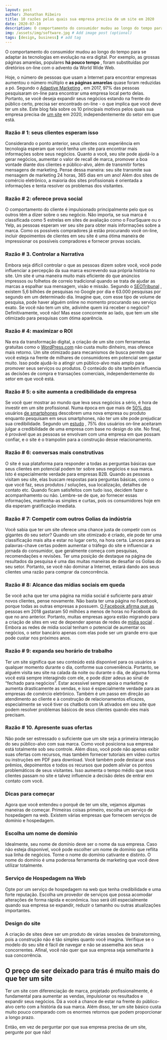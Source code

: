 ```yaml
---
layout: post
author: Jhonathan Ribeiro
title: 10 razões pelas quais sua empresa precisa de um site em 2020
date: 2020-07-10
description: O comportamento do consumidor mudou ao longo do tempo para se adaptar às tecnologias em evolução na era digital. Por exemplo, as grossas páginas amarelas, populares **há pouco tempo** , foram substituídas por diretórios on-line com o advento da World Wide Web. # Add post description (optional)
img: /assets/img/software.jpg # Add image post (optional)
tags: [design, business] # add tag
---
```

O comportamento do consumidor mudou ao longo do tempo para se adaptar às tecnologias em evolução na era digital. Por exemplo, as grossas páginas amarelas, populares **há pouco tempo** , foram substituídas por diretórios on-line com o advento da World Wide Web.

Hoje, o número de pessoas que usam a Internet para encontrar empresas aumentou o número múltiplo e **as páginas amarelas** quase foram reduzidas a pó. Segundo o [Adaptive Marketing](https://www.adaptivemarketing.us/97-of-consumers-search-for-local-businesses/) , em 2017, 97% das pessoas pesquisaram on-line para encontrar uma empresa local perto delas. Portanto, se você deseja expandir seus negócios estando na frente do público certo, precisa ser encontrado on-line - o que implica que você deve ter um site. Este blog fala sobre os 10 principais motivos pelos quais sua empresa precisa de [um site](https://www.seeresponse.com/ui-ux-design-web-development/) em 2020, independentemente do setor em que está.

### Razão # 1: seus clientes esperam isso

Considerando o ponto anterior, seus clientes com experiência em tecnologia esperam que você tenha um site para encontrar mais informações sobre seus negócios. Quanto a você, seu site pode ajudá-lo a gerar negócios, aumentar o valor de recall de marca, promover a boa vontade diante dos clientes e público-alvo, além de transmitir fortes mensagens de marketing. Pense dessa maneira: seu site transmite sua mensagem de marketing 24 horas, 365 dias em um ano! Além dos sites de comércio eletrônico, a maioria dos sites profissionais é orientada a informações e tenta resolver os problemas dos visitantes.

### Razão # 2: oferece prova social

O comportamento do cliente é impulsionado principalmente pelo que os outros têm a dizer sobre o seu negócio. Não importa, se sua marca é classificada como 5 estrelas em sites de avaliação como o FourSquare ou o Yelp, as pessoas esperam ver seu site para obter mais informações sobre a marca. Como os possíveis compradores já estão procurando você on-line, incluir depoimentos de clientes em seu site é uma ótima maneira de impressionar os possíveis compradores e fornecer provas sociais.

### Razão # 3. Controlar a Narrativa

Embora seja difícil controlar o que as pessoas dizem sobre você, você pode influenciar a percepção da sua marca escrevendo sua própria história no site. Um site é uma maneira muito mais eficiente do que anúncios impressos ou folhetos de correio tradicional quando se trata de ajudar as marcas a espalhar sua mensagem, visão e missão. Segundo o [SEOTribunal](https://seotribunal.com/blog/google-stats-and-facts/) , existem 5,6 bilhões de pesquisas no Google por dia e 63.000 pesquisas por segundo em um determinado dia. Imagine que, com esse tipo de volume de pesquisa, pode haver alguém online no momento procurando seu serviço exato. Se você não tem um site, adivinhe quem irá receber o negócio? Definitivamente, você não! Mas esse concorrente ao lado, que tem um site otimizado para pesquisas com ótima aparência.

### Razão # 4: maximizar o ROI

Na era da transformação digital, a criação de um site com ferramentas gratuitas como o [WordPress.com](http://wordpress.com/) não custa muito dinheiro, mas oferece mais retorno. Um site otimizado para mecanismos de busca permite que você esteja na frente de milhares de consumidores em potencial sem gastar muito. Isso pode ajudá-lo a atingir um público-alvo mais amplo para promover seus serviços ou produtos. O conteúdo do site também influencia as decisões de compra e transações comerciais, independentemente do setor em que você está.

### Razão # 5: o site aumenta a credibilidade da empresa

Se você quer mostrar ao mundo que leva seus negócios a sério, é hora de investir em um site profissional. Numa época em que mais de [50% dos](https://www.hubspot.com/marketing-statistics) usuários [de smartphones](https://www.hubspot.com/marketing-statistics) descobrem uma nova empresa ou produto enquanto pesquisam em seus smartphones, não ter um site pode prejudicar sua credibilidade. Segundo um [estudo](https://zurb.com/quips/1972) , 75% dos usuários on-line aceitaram julgar a credibilidade de uma empresa com base no design do site. No final, é provável que as pessoas se envolvam com uma empresa em que possam confiar, e o site é o trampolim para a construção desse relacionamento.

### Razão # 6: conversas mais construtivas

O site é sua plataforma para responder a todas as perguntas básicas que seus clientes em potencial podem ter sobre seus negócios e sua marca. Isto é especialmente verdade para empresas B2B. Quando as pessoas visitam seu site, elas buscam respostas para perguntas básicas, como o que você faz, seus produtos / soluções, sua localização, detalhes de contato etc. Quando ficam satisfeitos com tudo isso, decidem fazer o acompanhamento ou não. Lembre-se de que, ao fornecer essas informações, mantenha-as simples e curtas, pois os consumidores hoje em dia esperam gratificação imediata.

### Razão # 7: Competir com outros Golias da indústria

Você sabia que ter um site oferece uma chance justa de competir com os gigantes do seu setor? Quando um site otimizado é criado, ele pode ter uma classificação mais alta e estar no lugar certo, na hora certa. Lances para as palavras-chave certas podem aumentar o tráfego do site e influenciar a jornada do consumidor, que geralmente começa com pesquisas, recomendações e revisões. Ter uma posição de destaque na página de resultados da pesquisa é uma das muitas maneiras de desafiar os Golias do seu setor. Portanto, se você não dominar a Internet, estará dando aos seus clientes uma razão para comprar da concorrência.

### Razão # 8: Alcance das mídias sociais em queda

Se você acha que ter uma página na mídia social é suficiente para atrair novos clientes, pense novamente. Não basta ter uma página no Facebook, porque todas as outras empresas a possuem. [O Facebook afirma que as](https://www.businessinsider.in/Mark-Zuckerberg-boasts-that-changes-to-Facebook-have-caused-people-to-spend-50-million-fewer-hours-on-the-social-network-every-day/articleshow/62731976.cms) pessoas em 2018 gastaram 50 milhões a menos de horas no Facebook do que no ano anterior. Portanto, muitas empresas agora estão migrando para a criação de sites em vez de depender apenas de redes de [mídia social](https://www.seeresponse.com/social-media-marketing/) . Embora as redes de mídia social tenham o potencial de aumentar os negócios, o setor bancário apenas com elas pode ser um grande erro que pode custar nos próximos anos.

### Razão # 9: expanda seu horário de trabalho

Ter um site significa que seu conteúdo está disponível para os usuários a qualquer momento durante o dia, conforme sua conveniência. Portanto, se alguém visita seu site na calada da noite ou durante o dia, de alguma forma você está sempre interagindo com ele, e pode dizer adeus ao sinal de “fechado para negócios”. Estar acessível sempre apoia o marketing e aumenta drasticamente as vendas, e isso é especialmente verdade para as empresas de comércio eletrônico. Também é um passo em direção ao atendimento ao cliente e à construção de relacionamentos eficazes, especialmente se você tiver os chatbots com IA ativados em seu site que podem resolver problemas básicos de seus clientes quando eles mais precisam.

### Razão # 10. Apresente suas ofertas

Não pode ser estressado o suficiente que um site seja a primeira interação do seu público-alvo com sua marca. Como você posiciona sua empresa está totalmente sob seu controle. Além disso, você pode não apenas exibir suas ofertas com recursos, mas também fornecer tutoriais em vídeo curtos ou instruções em PDF para download. Você também pode destacar seus prêmios, depoimentos e todos os recursos que podem aliviar os pontos problemáticos de seus visitantes. Isso aumenta o tempo médio que seus clientes passam no site e talvez influencie a decisão deles de entrar em contato com você.

### Dicas para começar

Agora que você entendeu o porquê de ter um site, vejamos algumas maneiras de começar. Primeiras coisas primeiro, escolha um serviço de hospedagem na web. Existem várias empresas que fornecem serviços de domínio e hospedagem.

### Escolha um nome de domínio

Idealmente, seu nome de domínio deve ser o nome da sua empresa. Caso não esteja disponível, você pode escolher um nome de domínio que reflita sua linha de negócios. Torne o nome do domínio cativante e distinto. O nome do domínio é uma poderosa ferramenta de marketing que você deve utilizar totalmente.

### Serviço de Hospedagem na Web

Opte por um serviço de hospedagem na web que tenha credibilidade e uma forte reputação. Escolha um provedor de serviços que possa acomodar alterações de forma rápida e econômica. Isso será útil especialmente quando sua empresa se expandir, reduzir o tamanho ou outras atualizações importantes.

### Design do site

A criação de sites deve ser um produto de várias sessões de brainstorming, pois a construção não é tão simples quanto você imagina. Verifique se o modelo do seu site é fácil de navegar e não se assemelha aos seus concorrentes. Afinal, você não quer que sua empresa seja semelhante à sua concorrência.

## O preço de ser deixado para trás é muito mais do que ter um site

Ter um site com diferenciação de marca, projetado profissionalmente, é fundamental para aumentar as vendas, impulsionar os resultados e expandir seus negócios. Dá a você a chance de estar na frente do público-alvo certo com a história da sua marca. Além disso, ter um site básico custa muito pouco comparado com os enormes retornos que podem proporcionar a longo prazo.

Então, em vez de perguntar por que sua empresa precisa de um site, pergunte por que não!